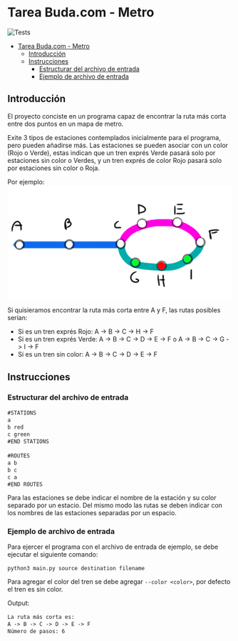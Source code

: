 # Tarea Buda.com - Metro

![Tests](https://github.com/FabianVegaA/subway_task/actions/workflows/tests.yml/badge.svg)

- [Tarea Buda.com - Metro](#tarea-budacom---metro)
  - [Introducción](#introducción)
  - [Instrucciones](#instrucciones)
    - [Estructurar del archivo de entrada](#estructurar-del-archivo-de-entrada)
    - [Ejemplo de archivo de entrada](#ejemplo-de-archivo-de-entrada)

## Introducción

El proyecto conciste en un programa capaz de encontrar la ruta más corta entre dos puntos en un mapa de metro.

Exite 3 tipos de estaciones contemplados inicialmente para el programa, pero pueden añadirse más. Las estaciones se pueden asociar con un color (Rojo o Verde), estas indican que un tren exprés Verde pasará solo por estaciones sin color o Verdes, y un tren exprés de color Rojo pasará solo por estaciones sin color o Roja.

Por ejemplo:
![grafo con estaciones](screenshots/graph.png)

Si quisieramos encontrar la ruta más corta entre A y F, las rutas posibles serían:

- Si es un tren exprés Rojo: A -> B -> C -> H -> F
- Si es un tren exprés Verde: A -> B -> C -> D -> E -> F o A -> B -> C -> G -> I -> F
- Si es un tren sin color: A -> B -> C -> D -> E -> F

## Instrucciones

### Estructurar del archivo de entrada

```
#STATIONS
a
b red
c green
#END STATIONS

#ROUTES
a b
b c
c a
#END ROUTES
```

Para las estaciones se debe indicar el nombre de la estación y su color separado por un estacio. Del mismo modo las rutas se deben indicar con los nombres de las estaciones separadas por un espacio.

### Ejemplo de archivo de entrada

Para ejercer el programa con el archivo de entrada de ejemplo, se debe ejecutar el siguiente comando:

```shell
python3 main.py source destination filename
```

Para agregar el color del tren se debe agregar `--color <color>`, por defecto el tren es sin color.

Output:

```
La ruta más corta es:
A -> B -> C -> D -> E -> F
Número de pasos: 6
```
